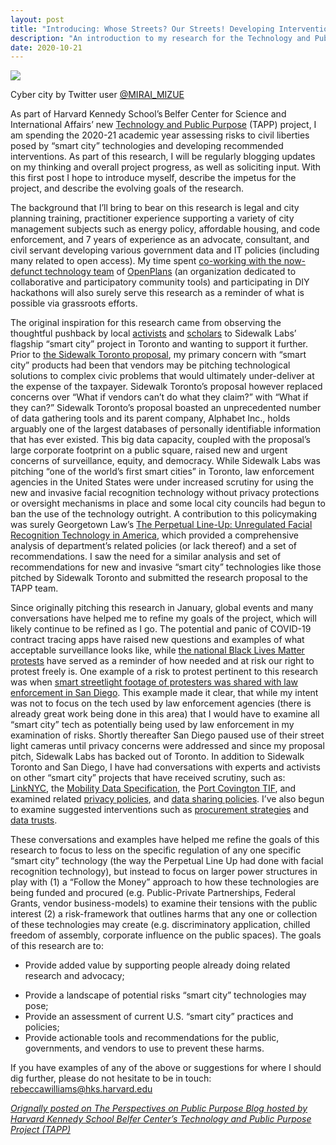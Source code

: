```yaml
---
layout: post
title: "Introducing: Whose Streets? Our Streets! Developing Interventions to Protect Civil Liberties in a 'Smart City'"
description: "An introduction to my research for the Technology and Public Purpose Project." 
date: 2020-10-21
---
```


<img src="https://www.belfercenter.org/sites/default/files/styles/large/public/2020-10/cybercity.gif?itok=ioSGNd_-">
<p>Cyber city by Twitter user <a href="https://twitter.com/MIRAI_MIZUE">@MIRAI_MIZUE</a></p>

<p>As part of Harvard Kennedy School’s Belfer Center for Science and International Affairs’ new <a href="https://medium.com/r/?url=https%3A%2F%2Fwww.belfercenter.org%2Fproject%2Ftechnology-and-public-purpose"> Technology and Public Purpose</a> (TAPP) project, I am spending the 2020-21 academic year assessing risks to civil liberties posed by “smart city” technologies and developing recommended interventions. As part of this research, I will be regularly blogging updates on my thinking and overall project progress, as well as soliciting input. With this first post I hope to introduce myself, describe the impetus for the project, and describe the evolving goals of the research. </p><p>The background that I’ll bring to bear on this research is legal and city planning training, practitioner experience supporting a variety of city management subjects such as energy policy, affordable housing, and code enforcement, and 7 years of experience as an advocate, consultant, and civil servant developing various government data and IT policies (including many related to open access). My time spent <a href="https://github.com/openplans/history-of">co-working with the now-defunct technology team</a> of <a href="https://www.openplans.org/">OpenPlans</a> (an organization dedicated to collaborative and participatory community tools) and participating in DIY hackathons will also surely serve this research as a reminder of what is possible via grassroots efforts.</p><p>The original inspiration for this research came from observing the thoughtful pushback by local <a href="https://www.blocksidewalk.ca/">activists</a> and <a href="https://some-thoughts.org/">scholars</a> to Sidewalk Labs’ flagship “smart city” project in Toronto and wanting to support it further. Prior to <a href="https://www.sidewalktoronto.ca/">the Sidewalk Toronto proposal</a>, my primary concern with “smart city” products had been that vendors may be pitching technological solutions to complex civic problems that would ultimately under-deliver at the expense of the taxpayer. Sidewalk Toronto’s proposal however replaced concerns over “What if vendors can’t do what they claim?” with “What if they can?” Sidewalk Toronto’s proposal boasted an unprecedented number of data gathering tools and its parent company, Alphabet Inc., holds arguably one of the largest databases of personally identifiable information that has ever existed. This big data capacity, coupled with the proposal’s large corporate footprint on a public square, raised new and urgent concerns of surveillance, equity, and democracy. While Sidewalk Labs was pitching “one of the world’s first smart cities” in Toronto, law enforcement agencies in the United States were under increased scrutiny for using the new and invasive facial recognition technology without privacy protections or oversight mechanisms in place and some local city councils had begun to ban the use of the technology outright. A contribution to this policymaking was surely Georgetown Law’s <a href="https://www.perpetuallineup.org/sites/default/files/2016-12/The%20Perpetual%20Line-Up%20-%20Center%20on%20Privacy%20and%20Technology%20at%20Georgetown%20Law%20-%20121616.pdf">The Perpetual Line-Up: Unregulated  Facial Recognition Technology in America</a>, which provided a comprehensive analysis of department’s related policies (or lack thereof) and a set of recommendations. I saw the need for a similar analysis and set of recommendations for new and invasive “smart city” technologies like those pitched by Sidewalk Toronto and submitted the research proposal to the TAPP team.</p><p>Since originally pitching this research in January, global events and many conversations have helped me to refine my goals of the project, which will likely continue to be refined as I go. The potential and panic of COVID-19 contract tracing apps have raised new questions and examples of what acceptable surveillance looks like, while <a href="https://www.nytimes.com/interactive/2020/07/03/us/george-floyd-protests-crowd-size.html">the national Black Lives Matter protests</a> have served as a reminder of how needed and at risk our right to protest freely is. One example of a risk to protest pertinent to this research was when <a href="https://www.voiceofsandiego.org/topics/government/police-used-smart-streetlight-footage-to-investigate-protesters/">smart streetlight footage of protesters was shared with law enforcement in San Diego</a>. This example made it clear, that while my intent was not to focus on the tech used by law enforcement agencies (there is already great work being done in this area) that I would have to examine all “smart city” tech as potentially being used by law enforcement in my examination of risks. Shortly thereafter San Diego paused use of their street light cameras until privacy concerns were addressed and since my proposal pitch, Sidewalk Labs has backed out of Toronto. In addition to Sidewalk Toronto and San Diego, I have had conversations with experts and activists on other “smart city” projects that have received scrutiny, such as: <a href="https://www.link.nyc/">LinkNYC</a>, the <a href="https://ladot.io/wp-content/uploads/2018/12/What-is-MDS-Cities.pdf">Mobility Data Specification</a>, the <a href="https://pc.city/">Port Covington TIF</a>, and examined related <a href="https://www.link.nyc/privacy-policy.html">privacy policies</a>, and <a href="https://www.sandiego.gov/sites/default/files/police_department_procedure_on_streetlights_technology.pdf">data sharing policies</a>. I’ve also begun to examine suggested interventions such as <a href="https://monum.github.io/playbook/">procurement strategies</a> and <a href="https://www.sciencedirect.com/science/article/abs/pii/S0736585320301155">data trusts</a>. </p><p>These conversations and examples have helped me refine the goals of this research to focus to less on the specific regulation of any one specific “smart city” technology (the way the Perpetual Line Up had done with facial recognition technology), but instead to focus on larger power structures in play with (1) a “Follow the Money” approach to how these technologies are being funded and procured (e.g. Public-Private Partnerships, Federal Grants, vendor business-models) to examine their tensions with the public interest (2) a risk-framework that outlines harms that any one or collection of these technologies may create (e.g. discriminatory application, chilled freedom of assembly, corporate influence on the public spaces). The goals of this research are to:</p><ul><li>Provide added value by supporting people already doing related research and advocacy; </li></ul><ul><li>Provide a landscape of potential risks “smart city” technologies may pose; </li><li>Provide an assessment of current U.S. “smart city” practices and policies;</li><li>Provide actionable tools and recommendations for the public, governments, and vendors to use to prevent these harms.</li></ul><p>If you have examples of any of the above or suggestions for where I should dig further, please do not hesitate to be in touch: <a href="mailto:rebeccawilliams@hks.harvard.edu">rebeccawilliams@hks.harvard.edu</a> </p>

_[Orignally posted on The Perspectives on Public Purpose Blog hosted by Harvard Kennedy School Belfer Center’s Technology and Public Purpose Project (TAPP)](https://www.belfercenter.org/publication/introducing-whose-streets-our-streets-developing-interventions-protect-civil-liberties)_
